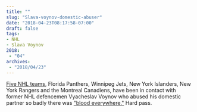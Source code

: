 ```yaml
---
title: ""
slug: "Slava-voynov-domestic-abuser"
date: "2018-04-23T08:17:58-07:00"
draft: false
tags:
- NHL
- Slava Voynov
2018:
 - "04"
archives:
 - "2018/04/23"
---
```


[Five NHL teams][url-ref], Florida Panthers, Winnipeg Jets, New York Islanders, New York Rangers and the Montreal Canadiens, have been in contact with former NHL defencemen Vyacheslav Voynov who abused his domestic partner so badly there was ["blood everywhere."][1] Hard pass.

[url-ref]: https://mobile.twitter.com/CompleteHkyNews/status/988420171802046465
[1]: http://www.latimes.com/sports/olympics/la-sp-olympics-voynov-assault-20180219-story.html
